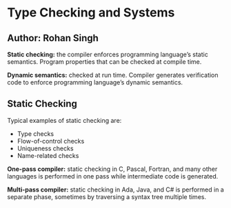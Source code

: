 # Type Checking and Systems
## Author: Rohan Singh

**Static checking:** the compiler enforces programming language’s static semantics. Program properties that can be checked at compile time.


**Dynamic semantics:** checked at run time. Compiler generates verification code to enforce programming language’s dynamic semantics.


## Static Checking
Typical examples of static checking are:
  - Type checks
  - Flow-of-control checks
  - Uniqueness checks
  - Name-related checks

**One-pass compiler:** static checking in C, Pascal, Fortran, and many other languages is performed in one pass while intermediate code is generated.

**Multi-pass compiler:** static checking in Ada, Java, and C# is performed
in a separate phase, sometimes by traversing a syntax tree multiple
times.

